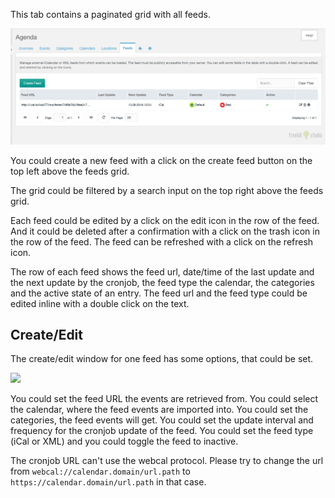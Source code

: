 This tab contains a paginated grid with all feeds.

[![](img/feeds.png)](img/feeds.png)

You could create a new feed with a click on the create feed button on the top
left above the feeds grid.

The grid could be filtered by a search input on the top right above the
feeds grid.

Each feed could be edited by a click on the edit icon in the row of the feed.
And it could be deleted after a confirmation with a click on the trash icon in
the row of the feed. The feed can be refreshed with a click on the refresh
icon.

The row of each feed shows the feed url, date/time of the last update and the
next update by the cronjob, the feed type the calendar, the categories and the
active state of an entry. The feed url and the feed type could be edited inline
with a double click on the text.

## Create/Edit

The create/edit window for one feed has some options, that could be set.

[![](img/feed-edit.png)](img/feed-edit.png)

You could set the feed URL the events are retrieved from. You could select the
calendar, where the feed events are imported into. You could set the categories,
the feed events will get. You could set the update interval and frequency for
the cronjob update of the feed. You could set the feed type (iCal or XML) and
you could toggle the feed to inactive.

The cronjob URL can't use the webcal protocol. Please try to change the url from
`webcal://calendar.domain/url.path` to `https://calendar.domain/url.path` in
that case.
